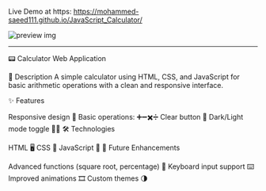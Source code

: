 Live Demo at https: https://mohammed-saeed111.github.io/JavaScript_Calculator/
     
![preview img](/calculator.png)
<hr>
📟 Calculator Web Application

📝 Description
A simple calculator using HTML, CSS, and JavaScript for basic arithmetic operations with a clean and responsive interface.

✨ Features

Responsive design 📱
Basic operations: ➕➖✖️➗
Clear button 🔄
Dark/Light mode toggle 🌙🌞
🛠️ Technologies

HTML 🖥️
CSS 🎨
JavaScript 📜
🔮 Future Enhancements

Advanced functions (square root, percentage) 📐
Keyboard input support ⌨️
Improved animations 🎞️
Custom themes 🌗






